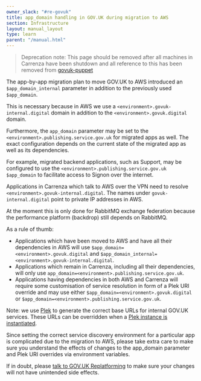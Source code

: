 ```yaml
---
owner_slack: "#re-govuk"
title: app_domain handling in GOV.UK during migration to AWS
section: Infrastructure
layout: manual_layout
type: learn
parent: "/manual.html"
---
```


> Deprecation note:
> This page should be removed after all machines in Carrenza have been shutdown
> and all reference to this has been removed from [govuk-puppet](https://github.com/alphagov/govuk-puppet)

The app-by-app migration plan to move GOV.UK to AWS introduced an `$app_domain_internal` parameter in addition to the previously used `$app_domain`.

This is necessary because in AWS we use a `<environment>.govuk-internal.digital` domain in addition to the `<environment>.govuk.digital` domain.

Furthermore, the `app_domain` parameter may be set to the `<environment>.publishing.service.gov.uk` for migrated apps as well. The exact configuration depends on the current state of the migrated app as well as its dependencies.

 For example, migrated backend applications, such as Support, may be configured to use the `<environment>.publishing.service.gov.uk` `$app_domain` to facilitate access to Signon over the internet.

 Applications in Carrenza which talk to AWS over the VPN need to resolve `<environment>.govuk-internal.digital`. The names under `govuk-internal.digital` point to private IP addresses in AWS.

At the moment this is only done for RabbitMQ exchange federation because the performance platform (backdrop) still depends on RabbitMQ.

As a rule of thumb:

- Applications which have been moved to AWS and have all their dependencies in AWS will use `$app_domain=<environment>.govuk.digital` and `$app_domain_internal=<environment>.govuk-internal.digital`.
- Applications which remain in Carrenza, including all their dependencies, will only use `app_domain=<environment>.publishing.service.gov.uk`.
- Applications having dependencies in both AWS and Carrenza will require some customisation of service resolution in form of a Plek URI override and may use either `$app_domain=<environment>.govuk.digital` or `$app_domain=<environment>.publishing.service.gov.uk`.

Note: we use [Plek](https://github.com/alphagov/plek) to generate the correct base URLs for internal GOV.UK services. These URLs can be overridden when a [Plek instance is instantiated](https://github.com/alphagov/plek/blob/master/lib/plek.rb#L29).

Since setting the correct service discovery environment for a particular app is complicated due to the migration to AWS, please take extra care to make sure you understand the effects of changes to the app_domain parameter and Plek URI overrides via environment variables.

If in doubt, please [talk to GOV.UK Replatforming](https://docs.publishing.service.gov.uk/manual/raising-issues-with-reliability-engineering.html) to make sure your changes will not have unintended side effects.
